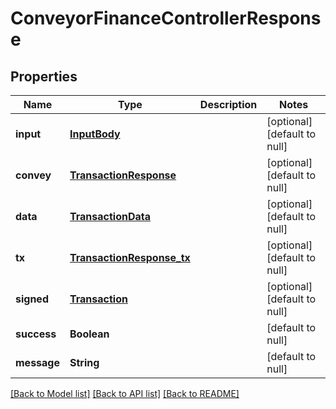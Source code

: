 # ConveyorFinanceControllerResponse
## Properties

| Name | Type | Description | Notes |
|------------ | ------------- | ------------- | -------------|
| **input** | [**InputBody**](InputBody.md) |  | [optional] [default to null] |
| **convey** | [**TransactionResponse**](TransactionResponse.md) |  | [optional] [default to null] |
| **data** | [**TransactionData**](TransactionData.md) |  | [optional] [default to null] |
| **tx** | [**TransactionResponse_tx**](TransactionResponse_tx.md) |  | [optional] [default to null] |
| **signed** | [**Transaction**](Transaction.md) |  | [optional] [default to null] |
| **success** | **Boolean** |  | [default to null] |
| **message** | **String** |  | [default to null] |

[[Back to Model list]](../README.md#documentation-for-models) [[Back to API list]](../README.md#documentation-for-api-endpoints) [[Back to README]](../README.md)


